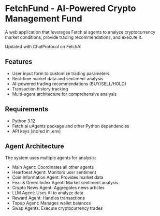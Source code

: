 # FetchFund - AI-Powered Crypto Management Fund

A web application that leverages Fetch.ai agents to analyze cryptocurrency market conditions, provide trading recommendations, and execute it. 

Updated with ChatProtocol on FetchAI

## Features

- User input form to customize trading parameters
- Real-time market data and sentiment analysis
- AI-powered trading recommendations (BUY/SELL/HOLD)
- Transaction history tracking
- Multi-agent architecture for comprehensive analysis


## Requirements

- Python 3.12
- Fetch.ai uAgents package and other Python dependencies
- API keys (stored in .env)

## Agent Architecture

The system uses multiple agents for analysis:

- Main Agent: Coordinates all other agents
- Heartbeat Agent: Monitors user sentiment
- Coin Information Agent: Provides market data
- Fear & Greed Index Agent: Market sentiment analysis
- Crypto News Agent: Aggregates news articles
- LLM Agent: Uses AI to analyze data
- Reward Agent: Handles transactions
- Topup Agent: Manages wallet balances
- Swap Agents: Execute cryptocurrency trades

